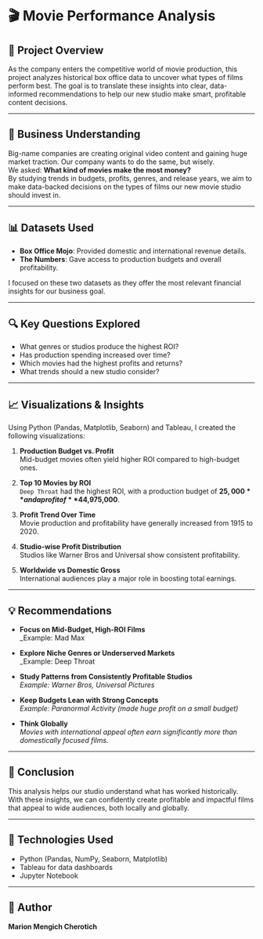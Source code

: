 # 🎬 Movie Performance Analysis

## 📌 Project Overview

As the company enters the competitive world of movie production, this project analyzes historical box office data to uncover what types of films perform best. The goal is to translate these insights into clear, data-informed recommendations to help our new studio make smart, profitable content decisions.

---

## 🧠 Business Understanding

Big-name companies are creating original video content and gaining huge market traction. Our company wants to do the same, but wisely.  
We asked: **What kind of movies make the most money?**  
By studying trends in budgets, profits, genres, and release years, we aim to make data-backed decisions on the types of films our new movie studio should invest in.

---

## 📊 Datasets Used

- **Box Office Mojo**: Provided domestic and international revenue details.  
- **The Numbers**: Gave access to production budgets and overall profitability.

I focused on these two datasets as they offer the most relevant financial insights for our business goal.

---

## 🔍 Key Questions Explored

- What genres or studios produce the highest ROI?
- Has production spending increased over time?
- Which movies had the highest profits and returns?
- What trends should a new studio consider?

---

## 📈 Visualizations & Insights

Using Python (Pandas, Matplotlib, Seaborn) and Tableau, I created the following visualizations:

1. **Production Budget vs. Profit**  
   Mid-budget movies often yield higher ROI compared to high-budget ones.

2. **Top 10 Movies by ROI**  
   `Deep Throat` had the highest ROI, with a production budget of **$25,000** and a profit of **$44,975,000**.

3. **Profit Trend Over Time**  
   Movie production and profitability have generally increased from 1915 to 2020.

4. **Studio-wise Profit Distribution**  
   Studios like Warner Bros and Universal show consistent profitability.

5. **Worldwide vs Domestic Gross**  
   International audiences play a major role in boosting total earnings.

---

## 💡 Recommendations

- **Focus on Mid-Budget, High-ROI Films**  
  _Example: Mad Max

- **Explore Niche Genres or Underserved Markets**  
  _Example: Deep Throat 

- **Study Patterns from Consistently Profitable Studios**  
  _Example: Warner Bros, Universal Pictures_

- **Keep Budgets Lean with Strong Concepts**  
  _Example: Paranormal Activity (made huge profit on a small budget)_

- **Think Globally**  
  _Movies with international appeal often earn significantly more than domestically focused films._

---

## 🏁 Conclusion

This analysis helps our studio understand what has worked historically. With these insights, we can confidently create profitable and impactful films that appeal to wide audiences, both locally and globally.

---

## 🚀 Technologies Used

- Python (Pandas, NumPy, Seaborn, Matplotlib)
- Tableau for data dashboards
- Jupyter Notebook

---

## 🙌 Author

**Marion Mengich Cherotich**  
